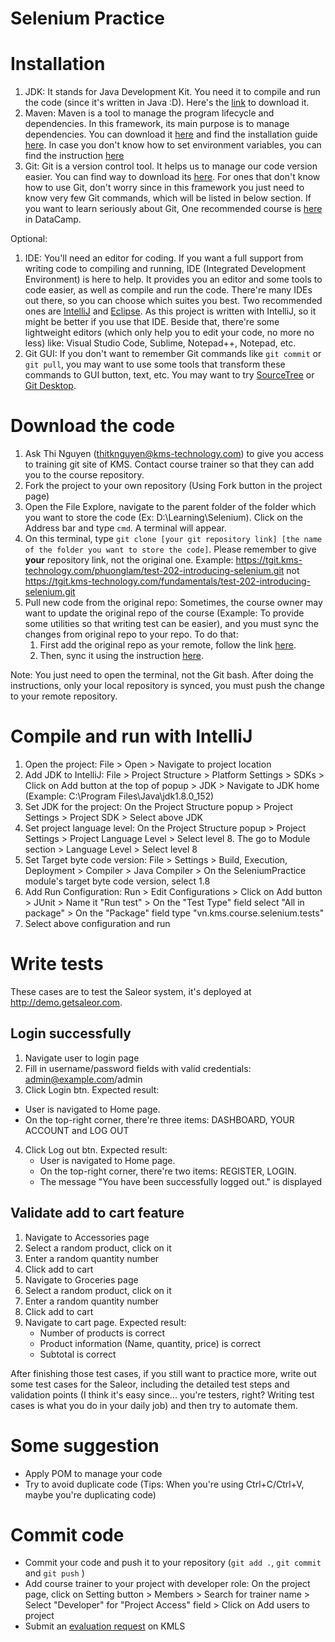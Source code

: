 Selenium Practice
===========
# Installation
1. JDK: It stands for Java Development Kit. You need it to compile and run the code (since it's written in Java :D). Here's the [link](http://www.oracle.com/technetwork/java/javase/downloads/jdk8-downloads-2133151.html) to download it.
2. Maven: Maven is a tool to manage the program lifecycle and dependencies. In this framework, its main purpose is to manage dependencies. You can download it [here](https://maven.apache.org/download.cgi) and find the installation guide [here](https://maven.apache.org/install.html). In case you don't know how to set environment variables, you can find the instruction [here](https://www.java.com/en/download/help/path.xml)
3. Git: Git is a version control tool. It helps us to manage our code version easier. You can find way to download its [here](https://git-scm.com/). For ones that don't know how to use Git, don't worry since in this framework you just need to know very few Git commands, which will be listed in below section. If you want to learn seriously about Git, One recommended course is [here](https://www.datacamp.com/courses/introduction-to-git-for-data-science) in DataCamp.

Optional:

1. IDE: You'll need an editor for coding. If you want a full support from writing code to compiling and running, IDE (Integrated Development Environment) is here to help. It provides you an editor and some tools to code easier, as well as compile and run the code. There're many IDEs out there, so you can choose which suites you best. Two recommended ones are [IntelliJ](https://www.jetbrains.com/idea/download/#section=windows) and [Eclipse](https://www.eclipse.org/downloads/packages/eclipse-ide-java-developers/oxygen2). As this project is written with IntelliJ, so it might be better if you use that IDE. Beside that, there're some lightweight editors (which only help you to edit your code, no more no less) like: Visual Studio Code, Sublime, Notepad++, Notepad, etc.
2. Git GUI: If you don't want to remember Git commands like `git commit` or `git pull`, you may want to use some tools that transform these commands to GUI button, text, etc. You may want to try [SourceTree](https://www.sourcetreeapp.com/) or [Git Desktop](https://desktop.github.com/).


# Download the code
1. Ask Thi Nguyen (thitknguyen@kms-technology.com) to give you access to training git site of KMS. Contact course trainer so that they can add you to the course repository.
2. Fork the project to your own repository (Using Fork button in the project page)
3. Open the File Explore, navigate to the parent folder of the folder which you want to store the code (Ex: D:\Learning\Selenium). Click on the Address bar and type `cmd`. A terminal will appear.
4. On this terminal, type `git clone [your git repository link] [the name of the folder you want to store the code]`. Please remember to give **your** repository link, not the original one. Example: https://tgit.kms-technology.com/phuonglam/test-202-introducing-selenium.git not https://tgit.kms-technology.com/fundamentals/test-202-introducing-selenium.git
5. Pull new code from the original repo: Sometimes, the course owner may want to update the original repo of the course (Example: To provide some utilities so that writing test can be easier), and you must sync the changes from original repo to your repo. To do that: 
    1. First add the original repo as your remote, follow the link [here](https://help.github.com/articles/configuring-a-remote-for-a-fork/). 
    2. Then, sync it using the instruction [here](https://help.github.com/articles/syncing-a-fork/). 

Note: You just need to open the terminal, not the Git bash. After doing the instructions, only your local repository is synced, you must push the change to your remote repository.

# Compile and run with IntelliJ
1. Open the project: File > Open > Navigate to project location
2. Add JDK to IntelliJ: File > Project Structure > Platform Settings > SDKs > Click on Add button at the top of popup > JDK > Navigate to JDK home (Example: C:\Program Files\Java\jdk1.8.0_152)
3. Set JDK for the project: On the Project Structure popup > Project Settings > Project SDK > Select above JDK
4. Set project language level: On the Project Structure popup > Project Settings > Project Language Level > Select level 8. The go to Module section > Language Level > Select level 8
5. Set Target byte code version: File > Settings > Build, Execution, Deployment > Compiler > Java Compiler > On the SeleniumPractice module's target byte code version, select 1.8
5. Add Run Configuration: Run > Edit Configurations > Click on Add button > JUnit > Name it "Run test" > On the "Test Type" field select "All in package" > On the "Package" field type "vn.kms.course.selenium.tests"
6. Select above configuration and run
  

# Write tests
These cases are to test the Saleor system, it's deployed at http://demo.getsaleor.com.
## Login successfully
1. Navigate user to login page
2. Fill in username/password fields with valid credentials: admin@example.com/admin
3. Click Login btn. Expected result: 
  * User is navigated to Home page. 
  * On the top-right corner, there're three items: DASHBOARD, YOUR ACCOUNT and LOG OUT
4. Click Log out btn. Expected result: 
   * User is navigated to Home page. 
   * On the top-right corner, there're two items: REGISTER, LOGIN. 
   * The message "You have been successfully logged out." is displayed

## Validate add to cart feature
1.  Navigate to Accessories page
2. Select a random product, click on it
3. Enter a random quantity number
4. Click add to cart
5. Navigate to Groceries page
6. Select a random product, click on it
7. Enter a random quantity number
8. Click add to cart
9. Navigate to cart page. Expected result:
    - Number of products is correct
    - Product information (Name, quantity, price) is correct
    - Subtotal is correct


After finishing those test cases, if you still want to practice more, write out some test cases for the Saleor, including the detailed test steps and validation points (I think it's easy since... you're testers, right? Writing test cases is what you do in your daily job) and then try to automate them.
   
# Some suggestion

* Apply POM to manage your code
* Try to avoid duplicate code (Tips: When you're using Ctrl+C/Ctrl+V, maybe you're duplicating code)

# Commit code
* Commit your code and push it to your repository (`git add .`, `git commit` and `git push` )
* Add course trainer to your project with developer role: On the project page, click on Setting button > Members > Search for trainer name > Select "Developer" for "Project Access" field > Click on Add users to project
* Submit an [evaluation request](https://klms.kms-technology.com/mod/quiz/view.php?id=1847) on KMLS 

